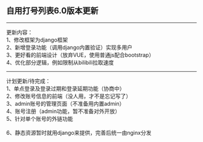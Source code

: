 <h2>自用打号列表6.0版本更新</h2>
<hr>
更新内容：
<br>
1、修改框架为django框架<br>
2、新增登录功能（调用django内置验证）实现多用户<br>
3、更好看的前端设计（放弃VUE，使用普通js配合bootstrap）<br>
4、优化部分逻辑，例如限制从bilibili拉取速度
<hr>
计划更新/待完成：<br>
1、单点登录及登录过期和登录延期功能（协商中）<br>
2、修改账号信息的前端（没人用，才不是忘记写了）<br>
3、admin账号的管理页面（不准备用内置admin）<br>
4、账号注册（admin功能，暂不准备对外开放）<br>
5、针对单个账号的外链功能<br>
<br>
6、静态资源暂时就用django来提供，完善后统一由nginx分发